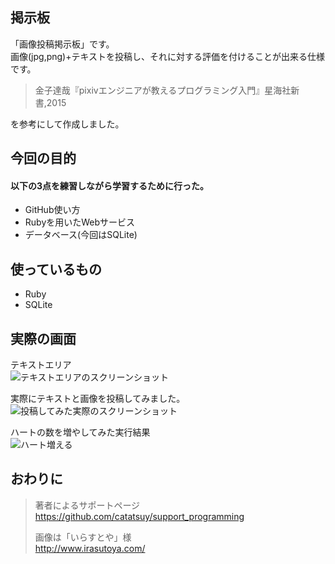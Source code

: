 ## 掲示板
「画像投稿掲示板」です。  
画像(jpg,png)+テキストを投稿し、それに対する評価を付けることが出来る仕様です。

> 金子達哉『pixivエンジニアが教えるプログラミング入門』星海社新書,2015

を参考にして作成しました。  
  
## 今回の目的
#### 以下の3点を練習しながら学習するために行った。
* GitHub使い方
* Rubyを用いたWebサービス
* データベース(今回はSQLite) 
  
## 使っているもの
* Ruby
* SQLite
  
## 実際の画面
テキストエリア  
![テキストエリアのスクリーンショット](http://i.imgur.com/TwS8eOy.png "テキストエリアのスクリーンショット")  
  
実際にテキストと画像を投稿してみました。  
![投稿してみた実際のスクリーンショット](http://i.imgur.com/YtjVUF6.png "投稿してみた実際のスクリーンショット")  
  
ハートの数を増やしてみた実行結果  
![ハート増える](http://i.imgur.com/rCmIndS.gif "ハート増える")  
  
## おわりに
>著者によるサポートページ  
>https://github.com/catatsuy/support_programming
>
>画像は「いらすとや」様  
>http://www.irasutoya.com/
